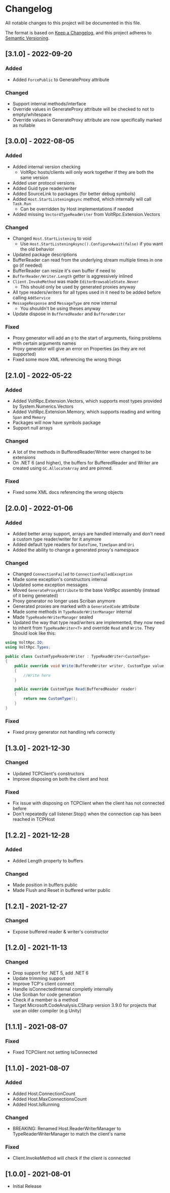 # Changelog
All notable changes to this project will be documented in this file.

The format is based on [Keep a Changelog](https://keepachangelog.com/en/1.0.0/),
and this project adheres to [Semantic Versioning](https://semver.org/spec/v2.0.0.html).

## [3.1.0] - 2022-09-20

### Added

- Added `ForcePublic` to GenerateProxy attribute

### Changed

- Support internal methods/interface
- Override values in GenerateProxy attribute will be checked to not to empty/whitespace
- Override values in GenerateProxy attribute are now specifically marked as nullable

## [3.0.0] - 2022-08-05

### Added

- Added internal version checking
    - VoltRpc hosts/clients will only work together if they are both the same version
- Added user protocol versions
- Added Guid type reader/writer
- Added SourceLink to packages (for better debug symbols)
- Added `Host.StartListeningAsync` method, which internally will call `Task.Run`
    - Can be overridden by Host implementations if needed
- Added missing `Vector4TypeReadWriter` from VoltRpc.Extension.Vectors

### Changed

- Changed `Host.StartListening` to void
    - Use `Host.StartListeningAsync().ConfigureAwait(false)` if you want the old behavior
- Updated package descriptions
- BufferReader can read from the underlying stream multiple times in one go (if needed)
- BufferReader can resize it's own buffer if need to
- `BufferReader/Writer.Length` getter is aggressively inlined
- `Client.InvokeMethod` was made `EditorBrowsableState.Never`
    - This should only be used by generated proxies anyway
- All type readers/writers for all types used in it need to be added before calling `AddService`
- `MessageResponse` and `MessageType` are now internal
    - You shouldn't be using theses anyway
- Update dispose in `BufferedReader` and `BufferedWriter`

### Fixed

- Proxy generator will add an `@` to the start of arguments, fixing problems with certain arguments names
- Proxy generator will give an error on Properties (as they are not supported)
- Fixed some more XML referencing the wrong things

## [2.1.0] - 2022-05-22

### Added

- Added VoltRpc.Extension.Vectors, which supports most types provided by System.Numerics.Vectors
- Added VoltRpc.Extension.Memory, which supports reading and writing `Span` and `Memory`
- Packages will now have symbols package
- Support null arrays

### Changed

- A lot of the methods in BufferedReader/Writer were changed to be extensions
- On .NET 6 (and higher), the buffers for BufferedReader and Writer are created using `GC.AllocateArray` and are pinned.

### Fixed

- Fixed some XML docs referencing the wrong objects

## [2.0.0] - 2022-01-06

### Added

- Added better array support, arrays are handled internally and don't need a custom type reader/writer for it anymore
- Added default type readers for `DateTime`, `TimeSpan` and `Uri`
- Added the ability to change a generated proxy's namespace

### Changed

- Changed `ConnectionFailed` to `ConnectionFailedException`
- Made some exception's constructors internal
- Updated some exception messages
- Moved `GenerateProxyAttribute` to the base VoltRpc assembly (instead of it being generated)
- Proxy generator no longer uses Scriban anymore
- Generated proxies are marked with a `GeneratedCode` attribute
- Made some methods in `TypeReaderWriterManager` internal
- Made `TypeReaderWriterManager` sealed
- Updated the way that type read/writers are implemented, they now need to inherit from `TypeReadWriter<T>` and override `Read` and `Write`. They Should look like this:

```csharp
using VoltRpc.IO;
using VoltRpc.Types;

public class CustomTypeReaderWriter : TypeReadWriter<CustomType>
{
    public override void Write(BufferedWriter writer, CustomType value)
    {
        //Write here
    }

    public override CustomType Read(BufferedReader reader)
    {
        return new CustomType();
    }
}
```

### Fixed

- Fixed proxy generator not handling refs correctly

## [1.3.0] - 2021-12-30

### Changed

* Updated TCPClient's constructors
* Improve disposing on both the client and host

### Fixed

* Fix issue with disposing on TCPClient when the client has not connected before
* Don't repeatedly call listener.Stop() when the connection cap has been reached in TCPHost

## [1.2.2] - 2021-12-28

### Added

* Added Length property to buffers

### Changed

* Made position in buffers public
* Made Flush and Reset in buffered writer public

## [1.2.1] - 2021-12-27

### Changed

* Expose buffered reader & writer's constructor

## [1.2.0] - 2021-11-13

### Changed

* Drop support for .NET 5, add .NET 6
* Update trimming support
* Improve TCP's client connect
* Handle isConnectedInternal completly internally
* Use Scriban for code generation
* Check if a member is a method
* Target Microsoft.CodeAnalysis.CSharp version 3.9.0 for projects that use an older compiler (e.g Unity)

## [1.1.1] - 2021-08-07

### Fixed

* Fixed TCPClient not setting IsConnected

## [1.1.0] - 2021-08-07

### Added

* Added Host.ConnectionCount
* Added Host.MaxConnectionsCount
* Added Host.IsRunning

### Changed

* BREAKING: Renamed Host.ReaderWriterManager to TypeReaderWriterManager to match the client's name

### Fixed

* Client.InvokeMethod will check if the client is connected

## [1.0.0] - 2021-08-01

* Initial Release